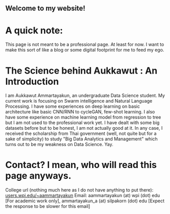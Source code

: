 ## Welcome to my website!

# A quick note:

This page is not meant to be a professional page. At least for now. I want to make this sort of like a blog or some digital footprint for me to feed my ego.

# The Science behind Aukkawut : An Introduction

I am Aukkawut Ammartayakun, an undergraduate Data Science student. My current work is focusing on Swarm intelligence and Natural Language Processing. I have some experiences on deep learning on basic architecture like basic CNN/RNN to cycleGAN, few-shot learning. I also have some experience on machine learning model from regression to tree but I am not used to the professional work yet. I have dealt with some big datasets before but to be honest, I am not actually good at it. In any case, I received the scholarship from Thai government (well, not quite but for a sake of simplicity) to study "Big Data Analytics and Management" which turns out to be my weakness on Data Science. Yay. 

# Contact? I mean, who will read this page anyways.

College url (nothing much here as I do not have anything to put there): [users.wpi.edu/~aammartayakun](https://users.wpi.edu/~aammartayakun)
Email: aammartayakun (at) wpi (dot) edu [For academic work only], ammartayakun_a (at) silpakorn (dot) edu [Expect the response to be slower for this email]
